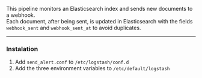 This pipeline monitors an Elasticsearch index and sends new documents to a webhook.  
Each document, after being sent, is updated in Elasticsearch with the fields `webhook_sent` and `webhook_sent_at` to avoid duplicates.

---

### Instalation 

1. Add `send_alert.conf` to `/etc/logstash/conf.d`
2. Add the three environment variables to `/etc/default/logstash`
